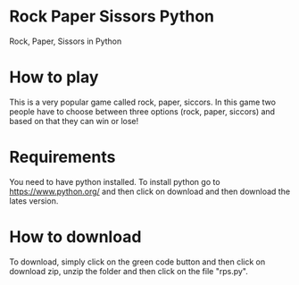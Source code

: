 # Rock Paper Sissors Python
 Rock, Paper, Sissors in Python
# How to play
This is a very popular game called rock, paper, siccors. In this game two people have to choose between three options (rock, paper, siccors) and based on that they can win or lose!
# Requirements
You need to have python installed. To install python go to https://www.python.org/ and then click on download and then download the lates version.
# How to download
To download, simply click on the green code button and then click on download zip, unzip the folder and then click on the file "rps.py".